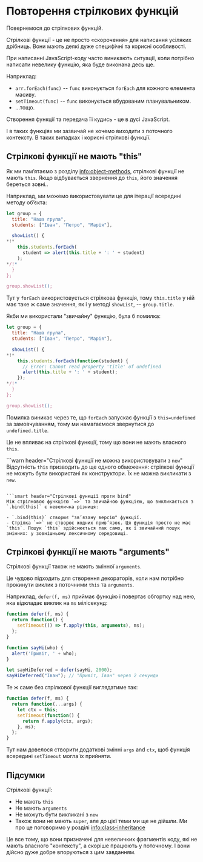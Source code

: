 # Повторення стрілкових функцій

Повернемося до стрілкових функцій.

Стрілкові функції - це не просто «скорочення» для написання усіляких дрібниць. Вони мають деякі дуже специфічні та корисні особливості.

При написанні JavaScript-коду часто виникають ситуації, коли потрібно написати невелику функцію, яка буде виконана десь ще.

Наприклад:

- `arr.forEach(func)` -- `func` виконується `forEach` для кожного елемента масиву.
- `setTimeout(func)` -- `func` виконується вбудованим планувальником.
- ...тощо.

Створення функції та передача її кудись - це в дусі JavaScript.

І в таких функціях ми зазвичай не хочемо виходити з поточного контексту. В таких випадках і корисні стрілкові функції.

## Стрілкові функції не мають "this"

Як ми пам’ятаємо з розділу <info:object-methods>, стрілкові функції не мають `this`. Якщо відбувається звернення до `this`, його значення береться зовні..

Наприклад, ми можемо використовувати це для ітерації всередині методу об’єкта:

```js run
let group = {
  title: "Наша група",
  students: ["Іван", "Петро", "Марія"],

  showList() {
*!*
    this.students.forEach(
      student => alert(this.title + ': ' + student)
    );
*/!*
  }
};

group.showList();
```

Тут у `forEach` використовується стрілкова функція, тому `this.title` у ній має таке ж саме значення, як і у методі `showList`, -- `group.title`.

Якби ми використали "звичайну" функцію, була б помилка:

```js run
let group = {
  title: "Наша група",
  students: ["Іван", "Петро", "Марія"],

  showList() {
*!*
    this.students.forEach(function(student) {
      // Error: Cannot read property 'title' of undefined
      alert(this.title + ': ' + student);
    });
*/!*
  }
};

group.showList();
```

Помилка виникає через те, що `forEach` запускає функції з `this=undefined` за замовчуванням, тому ми намагаємося звернутися до `undefined.title`.

Це не впливає на стрілкові функції, тому що вони не мають власного `this`.

```warn header="Стрілкові функції не можна використовувати з `new`"
Відсутність `this` призводить до ще одного обмеження: стрілкові функції не можуть бути використані як конструктори. Їх не можна викликати з `new`.
```

```smart header="Стрілкові функції проти bind"
Між стрілковою функцією `=>` та звичайною функцією, що викликається з `.bind(this)` є невеличка різниця:

- `.bind(this)` створює "зв’язану версію" функції.
- Стрілка `=>` не створює жодних прив’язок. Ця функція просто не має `this`. Пошук `this` здійснюється так само, як і звичайний пошук змінних: у зовнішньому лексичному середовищі.
```

## Стрілкові функції не мають "arguments"

Стрілкові функції також не мають змінної `arguments`.

Це чудово підходить для створення декораторів, коли нам потрібно прокинути виклик з поточними `this` та `arguments`.

Наприклад, `defer(f, ms)` приймає функцію і повертає обгортку над нею, яка відкладає виклик на `ms` мілісекунд:

```js run
function defer(f, ms) {
  return function() {
    setTimeout(() => f.apply(this, arguments), ms);
  };
}

function sayHi(who) {
  alert('Привіт, ' + who);
}

let sayHiDeferred = defer(sayHi, 2000);
sayHiDeferred("Іван"); // "Привіт, Іван" через 2 секунди
```

Те ж саме без стрілкової функції виглядатиме так:

```js
function defer(f, ms) {
  return function(...args) {
    let ctx = this;
    setTimeout(function() {
      return f.apply(ctx, args);
    }, ms);
  };
}
```

Тут нам довелося створити додаткові змінні `args` and `ctx`, щоб функція всередині `setTimeout` могла їх прийняти.

## Підсумки

Стрілкові функції:

- Не мають `this`
- Не мають `arguments`
- Не можуть бути викликані з `new`
- Також вони не мають `super`, але до цієї теми ми ще не дійшли. Ми про це поговоримо у розділі <info:class-inheritance>

Це все тому, що вони призначені для невеличких фрагментів коду, які не мають власного "контексту", а скоріше працюють у поточному. І вони дійсно дуже добре впоруються з цим завданням.
